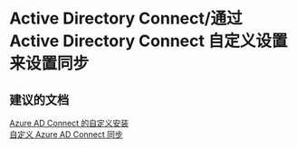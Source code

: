 <properties
    pageTitle="Active Directory Connect/通过 Active Directory Connect 自定义设置来设置同步"
    description="Active Directory Connect/通过 Active Directory Connect 自定义设置来设置同步"
    service="microsoft.activedirectory"
    resource="activedirectory"
    authors="aashu"
    displayOrder=""
    selfHelpType="generic"
    supportTopicIds="32404464"
    resourceTags=""
    productPesIds="14785"
    cloudEnvironments="public"
/>


# Active Directory Connect/通过 Active Directory Connect 自定义设置来设置同步


## **建议的文档**
[Azure AD Connect 的自定义安装](https://azure.microsoft.com/documentation/articles/active-directory-aadconnect-get-started-custom/)<br>
[自定义 Azure AD Connect 同步](https://azure.microsoft.com/documentation/articles/active-directory-aadconnect/#customize-azure-ad-connect-sync)



<!--HONumber=Jul16_HO4-->


